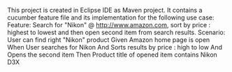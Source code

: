 This project is created in Eclipse IDE as Maven project.
It contains a cucumber feature file and its implementation for the following use case:
Feature: Search for "Nikon" @ http://www.amazon.com, sort by price : highest  to lowest and then open second item from search results.
Scenario: User can find right "Nikon" product
Given Amazon home page is open
When User searches for Nikon
And Sorts results by price : high to low
And Opens the second item
Then Product title of opened item contains Nikon D3X

